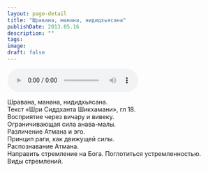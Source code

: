 ```yaml
---
layout: page-detail
title: "Шравана, манана, нидидхьясана"
publishDate: 2013.05.16
description: ""
tags:
image:
draft: false
---
```


<audio title="2013.05.16 - Шравана, манана, нидидхьясана.mp3" src="/upload/iblock/2e7/2e7cbc7298951c4222e020418b689e44.mp3" controls=""></audio>

 Шравана, манана, нидидхьясана.  
Текст «Шри Сиддханта Шикхамани», гл 18.  
Восприятие через вичару и вивеку.  
Ограничивающая сила анава-малы.  
Различение Атмана и эго.  
Принцип раги, как движущей силы.  
Распознавание Атмана.  
Направить стремление на Бога. Поглотиться устремленностью.  
Виды стремлений. 

  
